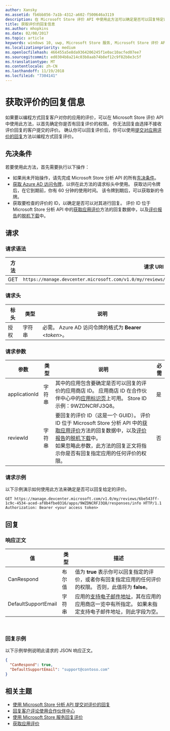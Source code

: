 ```yaml
---
author: Xansky
ms.assetid: fb6bb856-7a1b-4312-a602-f500646a3119
description: 在 Microsoft Store 评价 API 中使用此方法可以确定是否可以回复特定评价，或者是否可以回复针对给定应用的任何评价。
title: 获取评价的回复信息
ms.author: mhopkins
ms.date: 02/08/2017
ms.topic: article
keywords: windows 10, uwp, Microsoft Store 服务, Microsoft Store 评价 API, 回复信息
ms.localizationpriority: medium
ms.openlocfilehash: 466455a5e8da9364206245f1e0ac10acfed07ee7
ms.sourcegitcommit: ed0304b8a214c03b8aab74b8ef12c9f82b8e3c5f
ms.translationtype: MT
ms.contentlocale: zh-CN
ms.lasthandoff: 11/19/2018
ms.locfileid: "7304141"
---
```

# <a name="get-response-info-for-reviews"></a>获取评价的回复信息

如果要以编程方式回复客户对你的应用的评价，可以在 Microsoft Store 评价 API 中使用此方法，以首先确定你是否有回复评价的权限。 你无法回复由选择不接收评价回复的客户提交的评价。 确认你可以回复评价后，你可以使用[提交对应用评价的回复](submit-responses-to-app-reviews.md)方法以编程方式回复评价。


## <a name="prerequisites"></a>先决条件

若要使用此方法，首先需要执行以下操作：

* 如果尚未开始操作，请先完成 Microsoft Store 分析 API 的所有[先决条件](respond-to-reviews-using-windows-store-services.md#prerequisites)。
* [获取 Azure AD 访问令牌](respond-to-reviews-using-windows-store-services.md#obtain-an-azure-ad-access-token)，以供在此方法的请求标头中使用。 获取访问令牌后，在它到期前，你有 60 分钟的使用时间。 该令牌到期后，可以获取新的令牌。
* 获取要检查的评价的 ID，以确定是否可以对其进行回复。 评价 ID 位于 Microsoft Store 分析 API 中的[获取应用评价](get-app-reviews.md)方法的回复数据中，以及[评价报告](../publish/reviews-report.md)的[脱机下载](../publish/download-analytic-reports.md)中。

## <a name="request"></a>请求


### <a name="request-syntax"></a>请求语法

| 方法 | 请求 URI                                                      |
|--------|------------------------------------------------------------------|
| GET    | ```https://manage.devcenter.microsoft.com/v1.0/my/reviews/{reviewId}/apps/{applicationId}/responses/info``` |


### <a name="request-header"></a>请求头

| 标头        | 类型   | 说明                                                                 |
|---------------|--------|-----------------------------------------------------------------------------|
| 授权 | 字符串 | 必需。 Azure AD 访问令牌的格式为 **Bearer** &lt;*token*&gt;。 |


### <a name="request-parameters"></a>请求参数

| 参数        | 类型   | 说明                                     |  必需  |
|---------------|--------|--------------------------------------------------|--------------|
| applicationId | 字符串 | 其中的应用包含要确定是否可以回复的评价的应用商店 ID。 应用商店 ID 在合作伙伴中心中的[应用标识页](../publish/view-app-identity-details.md)上可用。 Store ID 示例：9WZDNCRFJ3Q8。 |  是  |
| reviewId | 字符串 | 要回复的评价 ID（这是一个 GUID）。 评价 ID 位于 Microsoft Store 分析 API 中的[获取应用评价](get-app-reviews.md)方法的回复数据中，以及[评价报告](../publish/reviews-report.md)的[脱机下载](../publish/download-analytic-reports.md)中。 <br/>如果忽略此参数，此方法的回复正文将指示你是否有回复指定应用的任何评价的权限。 |  否  |


### <a name="request-example"></a>请求示例

以下示例演示如何使用此方法来确定是否可以回复给定的评价。

```syntax
GET https://manage.devcenter.microsoft.com/v1.0/my/reviews/6be543ff-1c9c-4534-aced-af8b4fbe0316/apps/9WZDNCRFJ3Q8/responses/info HTTP/1.1
Authorization: Bearer <your access token>
```

## <a name="response"></a>回复


### <a name="response-body"></a>响应正文

| 值      | 类型   | 描述    |  
|------------|--------|-----------------------|
| CanRespond      | 布尔值  | 值为 **true** 表示你可以回复指定的评价，或者你有回复指定应用的任何评价的权限。 否则，此值将为 **false**。       |
| DefaultSupportEmail  | 字符串 |  应用的[支持电子邮件地址](../publish/enter-app-properties.md#support-contact-info)，其在应用的应用商店一览中有所指定。 如果未指定支持电子邮件地址，则此字段为空。    |

 
### <a name="response-example"></a>回复示例

以下示例举例说明此请求的 JSON 响应正文。

```json
{
  "CanRespond": true,
  "DefaultSupportEmail": "support@contoso.com"
}
```

## <a name="related-topics"></a>相关主题

* [使用 Microsoft Store 分析 API 提交对评价的回复](submit-responses-to-app-reviews.md)
* [回复客户评论使用合作伙伴中心](../publish/respond-to-customer-reviews.md)
* [使用 Microsoft Store 服务回复评价](respond-to-reviews-using-windows-store-services.md)
* [获取应用评价](get-app-reviews.md)
